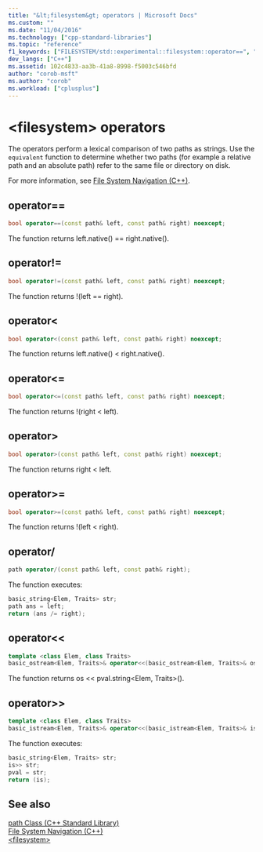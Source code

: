 ```yaml
---
title: "&lt;filesystem&gt; operators | Microsoft Docs"
ms.custom: ""
ms.date: "11/04/2016"
ms.technology: ["cpp-standard-libraries"]
ms.topic: "reference"
f1_keywords: ["FILESYSTEM/std::experimental::filesystem::operator==", "FILESYSTEM/std::experimental::filesystem::operator!=", "FILESYSTEM/std::experimental::filesystem::operator<", "FILESYSTEM/std::experimental::filesystem::operator<=", "FILESYSTEM/std::experimental::filesystem::operator>", "FILESYSTEM/std::experimental::filesystem::operator>=", "FILESYSTEM/std::experimental::filesystem::operator/", "FILESYSTEM/std::experimental::filesystem::operator<<", "FILESYSTEM/std::experimental::filesystem::operator>>"]
dev_langs: ["C++"]
ms.assetid: 102c4833-aa3b-41a8-8998-f5003c546bfd
author: "corob-msft"
ms.author: "corob"
ms.workload: ["cplusplus"]
---
```

# &lt;filesystem&gt; operators

The operators perform a lexical comparison of two paths as strings. Use the `equivalent` function to determine whether two paths (for example a relative path and an absolute path) refer to the same file or directory on disk.

For more information, see [File System Navigation (C++)](../standard-library/file-system-navigation.md).

## operator==

```cpp
bool operator==(const path& left, const path& right) noexcept;
```

The function returns left.native() == right.native().

## operator!=

```cpp
bool operator!=(const path& left, const path& right) noexcept;
```

The function returns !(left == right).

## operator<

```cpp
bool operator<(const path& left, const path& right) noexcept;
```

The function returns left.native() < right.native().

## operator<=

```cpp
bool operator<=(const path& left, const path& right) noexcept;
```

The function returns !(right \< left).

## operator>

```cpp
bool operator>(const path& left, const path& right) noexcept;
```

The function returns right \< left.

## operator>=

```cpp
bool operator>=(const path& left, const path& right) noexcept;
```

The function returns !(left < right).

## operator/

```cpp
path operator/(const path& left, const path& right);
```

The function executes:

```cpp
basic_string<Elem, Traits> str;
path ans = left;
return (ans /= right);
```

## operator<<

```cpp
template <class Elem, class Traits>
basic_ostream<Elem, Traits>& operator<<(basic_ostream<Elem, Traits>& os, const path& pval);
```

The function returns os << pval.string\<Elem, Traits>().

## operator>>

```cpp
template <class Elem, class Traits>
basic_istream<Elem, Traits>& operator<<(basic_istream<Elem, Traits>& is, const path& pval);
```

The function executes:

```cpp
basic_string<Elem, Traits> str;
is>> str;
pval = str;
return (is);
```

## See also

[path Class (C++ Standard Library)](../standard-library/path-class.md)<br/>
[File System Navigation (C++)](../standard-library/file-system-navigation.md)<br/>
[\<filesystem>](../standard-library/filesystem.md)<br/>
